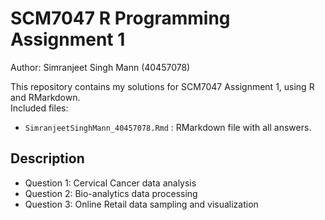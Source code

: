 # SCM7047 R Programming Assignment 1

Author: Simranjeet Singh Mann (40457078)

This repository contains my solutions for SCM7047 Assignment 1, using R and RMarkdown.  
Included files:  
- `SimranjeetSinghMann_40457078.Rmd` : RMarkdown file with all answers.

## Description
- Question 1: Cervical Cancer data analysis
- Question 2: Bio-analytics data processing
- Question 3: Online Retail data sampling and visualization
